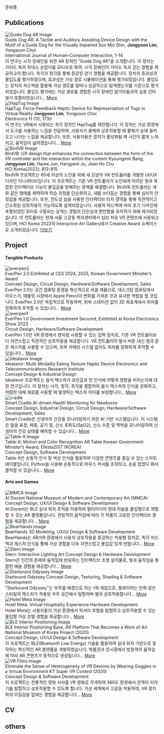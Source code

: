 준비중
<!DOCTYPE html>

<html lang="ko">
<head>
    <meta charset="UTF-8">
    <meta name="viewport" content="width=device-width, initial-scale=1.0">
    <title>Portfolio</title>
    <link rel="stylesheet" href="../css/styles.css">
</head>
<body>

## Publications <!-- {docsify-ignore} -->

<div class="portfolio-item" onclick="window.location.href='#/GuideDogAR.md';">
    <img src="../images/blind.png" alt="Guide Dog AR Image" class="portfolio-image">
    <div class="portfolio-text">
        <span class="portfolio-title">Guide Dog AR: A Tactile and Auditory Assisting Device Design with the Motif of a Guide Dog for the Visually Impaired</span>
        <span class="portfolio-middle">Soo Min Shin, <strong>Jongyoon Lim</strong>, Yongsoon Choi<br>
        International Journal of Human–Computer Interaction, 1-14</span><br>
        <span class="summary">이 연구는 시각 장애인을 위한 AR 장치인 “Guide Dog AR”을 소개합니다. 이 장치는 가이드 독의 하네스 손잡이를 모티브로 하여, 시각 장애인이 가이드 독과 걷는 경험을 제공하고자 합니다. 촉각과 청각을 통해 증강된 걷기 경험을 제공합니다. 장치의 효과성과 몰입도를 평가하였으며, 효과성은 가상 경로 시뮬레이션을 통해 평가되었습니다. 몰입도는 장치의 피드백을 활용해 가상 경로를 얼마나 성공적으로 탐색했는지를 기준으로 평가되었습니다. 몰입도 평가에는 가상 경로를 경험한 시각 장애인 참가자들과의 심층 인터뷰가 포함되었습니다...</span> <a href="javascript:void(0);" onclick="toggleText(this)">More</a>
    </div>
</div>

<div class="portfolio-item" onclick="window.location.href='#/HapTug.md';">
    <img src="../images/haptug.png" alt="HapTug Image" class="portfolio-image">
    <div class="portfolio-text">
        <span class="portfolio-title">HapTug: Force-Feedback Haptic Device for Representation of Tugs in Virtual Reality</span>
        <span class="portfolio-middle"><strong>Jongyoon Lim</strong>, Yongsoon Choi<br>
        Electronics 11 (11), 1730</span><br>
        <span class="summary">이 연구는 VR에서 사용되는 촉각 장치인 HapTug를 제안합니다. 이 장치는 가상 환경에서 도구를 사용하는 느낌을 전달하여, 사용자가 물체와 상호작용할 때 물체가 손에 들어오고 나가는 느낌을 제공합니다. 또한, 사용자들은 장치가 활성화될 때 시간이 짧게 느껴지고, 움직임이 넓어졌습니다...</span> <a href="javascript:void(0);" onclick="toggleText(this)">More</a>
    </div>
</div>

<div class="portfolio-item" onclick="window.location.href='#/BirdVR.md';">
    <img src="../images/birdVR.png" alt="BirdVR Image" class="portfolio-image">
    <div class="portfolio-text">
        <span class="portfolio-title">BirdVR: UX design that enhances the connection between the form of the VR controller and the interaction within the content</span>
        <span class="portfolio-middle">Kyoungmin Bang, <strong>Jongyoon Lim</strong>, Haree Jun, Hangyeol Jo, Jean Ho Chu<br>
        HCI Korea(2022): 813-815</span><br>
        <span class="summary">BirdVR 프로젝트는 65세 이상의 노인을 위해 새 모양의 VR 컨트롤러를 개발한 UI/UX 디자인 이니셔티브입니다. 이 프로젝트는 기존 VR 컨트롤러가 노인에게 어려운 점과 복잡한 인터랙티브 기능이 몰입감을 방해하는 문제를 해결합니다. BirdVR 컨트롤러는 새와 같은 형태를 채택하여 학습 과정을 단순화하고, 새를 쓰다듬는 경험을 통해 심리적 안정감을 제공합니다. 또한, 전도성 실을 사용한 인터랙티브 터치 영역을 통해 직관적이고 간소화된 상호작용이 가능하도록 설계되었습니다. 사용자 피드백에 따라 초기 디자인에 포함되었던 모터로 구동되는 날개는 경험의 단순성과 편안함을 유지하기 위해 제거되었습니다. 이 컨트롤러는 현재 서울 고강동 복지센터에서 심리 치유 VR 콘텐츠에 사용되고 있으며, HCI Korea 2022의 Interactive Art Gallery에서 Creative Award 쇼케이스로 소개되었습니다.</span> <a href="javascript:void(0);" onclick="toggleText(this)">더보기</a>
    </div>
</div>

## Project <!-- {docsify-ignore} -->

#### Tangible Products <!-- {docsify-ignore} -->

<div class="portfolio-item" onclick="window.location.href='#/everpen2.md';">
    <img src="../images/everpen2.png" alt="everpen2" class="portfolio-image">
    <div class="portfolio-text">
        <span class="portfolio-title">EverPen 2.0</span>
        <span class="portfolio-middle">Exhibited at CES 2024, 2025, Korean Government Minister’s Award<br>
        Concept Design, Circuit Design, Hardware/Software Development, Sales</span><br>
        <span class="summary">EverPen 2.0는 공간 컴퓨팅 환경을 혁신적으로 바꿀 제품으로, 데스크탑 컴퓨팅에서 마우스가, 태블릿 시장에서 Apple Pencil이 변화를 가져온 것과 유사한 역할을 할 것입니다. EverPen 2.0은 독립적으로 작동하며, 외부 스테이션 없이 3D 좌표계에서 위치를 정확하게 추적할 수 있습니다...</span> <a href="javascript:void(0);" onclick="toggleText(this)">More</a>
    </div>
</div>

<div class="portfolio-item" onclick="window.location.href='#/everpen1.md';">
    <img src="../images/everpen1.png" alt="everpen1" class="portfolio-image">
    <div class="portfolio-text">
        <span class="portfolio-title">EverPen 1.0</span>
        <span class="portfolio-middle">Government Investment Secured, Exhibited at Korea Electronics Show 2023<br>
        Circuit Design, Hardware/Software Development</span><br>
        <span class="summary">EverPen 1.0은 VR 환경에서 펜처럼 사용할 수 있는 입력 장치로, 기존 VR 컨트롤러보다 자연스럽고 직관적인 상호작용을 제공합니다. VR 컨트롤러의 발사 버튼 대신 펜과 같은 제스처를 사용할 수 있으며, 외부 카메라 시스템 없이도 위치를 정확하게 추적할 수 있습니다...</span> <a href="javascript:void(0);" onclick="toggleText(this)">More</a>
    </div>
</div>

<div class="portfolio-item" onclick="window.location.href='#/jp/Idealavor.md';">
    <img src="../images/Idealavor.png" alt="Idealavor Image" class="portfolio-image">
    <div class="portfolio-text">
        <span class="portfolio-title">Idealavor: Multi-Modality Eating Texture Haptic Device</span>
        <span class="portfolio-middle">Electronics and Telecommunications Research Institute<br>
        Concept Design & Industrial Design</span><br>
        <span class="summary">Idealavor 프로젝트는 음식 텍스처가 포만감과 맛 인식에 어떻게 영향을 미치는지에 대한 연구입니다. 이 장치는 시각, 청각, 촉각을 결합하여 음식 텍스처의 인식을 강화하고, 저렴한 대체 재료를 사용할 때 발생하는 텍스처 차이를 보완합니다...</span> <a href="javascript:void(0);" onclick="toggleText(this)">More</a>
    </div>
</div>

<div class="portfolio-item" onclick="window.location.href='#/cradle.md';">
    <img src="../images/cradle.png" alt="cradle" class="portfolio-image">
    <div class="portfolio-text">
        <span class="portfolio-title">Smart Cradle</span>
        <span class="portfolio-middle">AI-driven Health Monitoring for Newborns<br>
        Concept Design, Industrial Design, Circuit Design, Hardware/Software Development, Sales</span><br>
        <span class="summary">Smart Cradle은 신생아의 건강을 모니터링하기 위한 AI 기반 시스템입니다. 이 시스템은 얼굴 표정, 체중, 공기 질, 산소 포화도(SpO2), 산소 수준 및 맥박을 모니터링하여 신생아의 건강 상태를 예측할 수 있습니다...</span> <a href="javascript:void(0);" onclick="toggleText(this)">More</a>
    </div>
</div>

<div class="portfolio-item" onclick="window.location.href='#/jp/table-it.md';">
    <img src="../images/tableit.png" alt="Table-It Image" class="portfolio-image">
    <div class="portfolio-text">
        <span class="portfolio-title">Table-It: Motion and Color Recognition AR Table</span>
        <span class="portfolio-middle">Korean Government Minister’s Award, Efesta2017 (KOREA)<br>
        Concept Design, Software Development</span><br>
        <span class="summary">Table-It은 손동작 인식 및 색상 인식을 활용하여 다양한 콘텐츠를 즐길 수 있는 스마트 테이블입니다. Python을 사용해 손동작으로 마우스 커서를 조작하고, 손을 접었다 펴서 클릭할 수 있습니다...</span> <a href="javascript:void(0);" onclick="toggleText(this)">More</a>
    </div>
</div>

#### Arts and Games <!-- {docsify-ignore} -->

<div class="portfolio-item" onclick="window.location.href='#/jp/MMCA.md';">
    <img src="../images/MMCA.png" alt="MMCA Image" class="portfolio-image">
    <div class="portfolio-text">
        <span class="portfolio-title">AI Docent</span>
        <span class="portfolio-middle">National Museum of Modern and Contemporary Art (MMCA)<br>
        Concept Design, UX/UI Design & Software Development</span><br>
        <span class="summary">AI Docent는 BLE 실내 위치 추적을 이용하여 멀티미디어 현대 미술을 몰입형으로 체험할 수 있는 AR 플랫폼입니다. 관람객의 움직임에 따라 각 작품이 고유한 인터랙티브 경험을 제공합니다...</span> <a href="javascript:void(0);" onclick="toggleText(this)">More</a>
    </div>
</div>

<div class="portfolio-item" onclick="window.location.href='#/jp/BearHands.md';">
    <img src="../images/bearhands.png" alt="BearHands Image" class="portfolio-image">
    <div class="portfolio-text">
        <span class="portfolio-title">BearHands</span>
        <span class="portfolio-middle">3D Modeling, UX/UI Design & Software Development</span><br>
        <span class="summary">BearHands는 AR/VR 환경에서 사용자 상호작용을 증강하는 착용형 장치로, 촉각 피드백과 제스처 인식을 통해 가상 경험을 더욱 자연스럽고 몰입감 있게 만듭니다...</span> <a href="javascript:void(0);" onclick="toggleText(this)">More</a>
    </div>
</div>

<div class="portfolio-item" onclick="window.location.href='#/jp/Stern.md';">
    <img src="../images/Stern.png" alt="Stern Image" class="portfolio-image">
    <div class="portfolio-text">
        <span class="portfolio-title">Stern: Interactive Lighting Art</span>
        <span class="portfolio-middle">Concept Design & Hardware Development</span><br>
        <span class="summary">Stern은 인간의 존재와 움직임에 반응하는 인터랙티브 조명 설치물로, 빛과 움직임을 통합한 예술 경험을 제공합니다...</span> <a href="javascript:void(0);" onclick="toggleText(this)">More</a>
    </div>
</div>

<div class="portfolio-item" onclick="window.location.href='#/jp/Stern.md';">
    <img src="../images/space2.png" alt="Starbound Odyssey Image" class="portfolio-image">
    <div class="portfolio-text">
        <span class="portfolio-title">Starbound Odyssey</span>
        <span class="portfolio-middle">Concept Design, Texturing, Shading & Software Development</span><br>
        <span class="summary">"Starbound Odyssey"는 우주를 배경으로 하는 VR 게임으로, 플레이어는 만화 같은 스타일의 텍스처가 적용된 우주 공간에서 탐험하며 별과 상호작용합니다...</span> <a href="javascript:void(0);" onclick="toggleText(this)">More</a>
    </div>
</div>

<div class="portfolio-item" onclick="window.location.href='#/jp/HotelMeta.md';">
    <img src="../images/hotelmeta.png" alt="Hotel Meta Image" class="portfolio-image">
    <div class="portfolio-text">
        <span class="portfolio-title">Hotel Meta: Virtual Hospitality Experience</span>
        <span class="portfolio-middle">Hardware Development</span><br>
        <span class="summary">Hotel Meta는 사용자들이 가상 환경에서 럭셔리 호텔을 탐험하고 상호작용할 수 있는 몰입형 가상 호텔 경험을 제공합니다...</span> <a href="javascript:void(0);" onclick="toggleText(this)">More</a>
    </div>
</div>

<div class="portfolio-item" onclick="window.location.href='#/jp/BLE.md';">
    <img src="../images/BLE2.png" alt="BLE Interior Positioning Image" class="portfolio-image">
    <div class="portfolio-text">
        <span class="portfolio-title">BLE Interior Positioning Base, AR Platform That Becomes a Work of Art</span>
        <span class="portfolio-middle">National Museum of Korea Project (2020)<br>
        Concept Design, UX/UI Design & Software Development</span><br>
        <span class="summary">이 프로젝트는 BLE(Bluetooth Low Energy) 기술을 활용하여 실내 위치 기반으로 동작하는 혁신적인 AR 플랫폼을 개발하였습니다. 박물관과 전시장에서 방문객의 움직임에 따라 AR 콘텐츠가 동적으로 생성됩니다...</span> <a href="javascript:void(0);" onclick="toggleText(this)">More</a>
    </div>
</div>

<div class="portfolio-item" onclick="window.location.href='#/jp/vrfilms.md';">
    <img src="../images/vrfilm.png" alt="VR Films Image" class="portfolio-image">
    <div class="portfolio-text">
        <span class="portfolio-title">Eliminate the Sense of Heterogeneity of VR Devices by Wearing Goggles in a Virtual Environment</span>
        <span class="portfolio-middle">KT Super VR Contest (2020)<br>
        Concept Design & Software Development</span><br>
        <span class="summary">이 프로젝트는 전통적인 영화 서사를 VR 영화로 각색하여 360도 환경에서 관객이 이야기를 탐험하고 상호작용할 수 있도록 합니다. 가상 세계에서 고글을 착용하여, VR 장치와의 이질감을 없애는 경험을 제공합니다...</span> <a href="javascript:void(0);" onclick="toggleText(this)">More</a>
    </div>
</div>

## CV <!-- {docsify-ignore} -->

## others <!-- {docsify-ignore} -->

</body>
</html>
